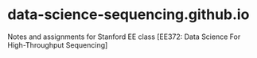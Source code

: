 # data-science-sequencing.github.io
Notes and assignments for Stanford EE class [EE372: Data Science For High-Throughput Sequencing]
